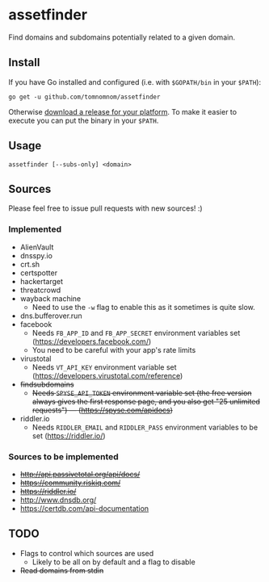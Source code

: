 # assetfinder

Find domains and subdomains potentially related to a given domain.


## Install

If you have Go installed and configured (i.e. with `$GOPATH/bin` in your `$PATH`):

```
go get -u github.com/tomnomnom/assetfinder
```

Otherwise [download a release for your platform](https://github.com/tomnomnom/assetfinder/releases).
To make it easier to execute you can put the binary in your `$PATH`.

## Usage

```
assetfinder [--subs-only] <domain>
```

## Sources

Please feel free to issue pull requests with new sources! :)

### Implemented
* AlienVault
* dnsspy.io
* crt.sh
* certspotter
* hackertarget
* threatcrowd
* wayback machine
    * Need to use the `-w` flag to enable this as it sometimes is quite slow.
* dns.bufferover.run
* facebook
    * Needs `FB_APP_ID` and `FB_APP_SECRET` environment variables set (https://developers.facebook.com/)
    * You need to be careful with your app's rate limits
* virustotal
    * Needs `VT_API_KEY` environment variable set (https://developers.virustotal.com/reference)
* ~~findsubdomains~~
    * ~~Needs `SPYSE_API_TOKEN` environment variable set (the free version always gives the first response page, and you also get "25 unlimited requests") — (https://spyse.com/apidocs)~~
* riddler.io
    * Needs `RIDDLER_EMAIL` and `RIDDLER_PASS` environment variables to be set (https://riddler.io/)

### Sources to be implemented
* ~~http://api.passivetotal.org/api/docs/~~
* ~~https://community.riskiq.com/~~
* ~~https://riddler.io/~~
* http://www.dnsdb.org/
* https://certdb.com/api-documentation

## TODO
* Flags to control which sources are used
    * Likely to be all on by default and a flag to disable
* ~~Read domains from stdin~~
